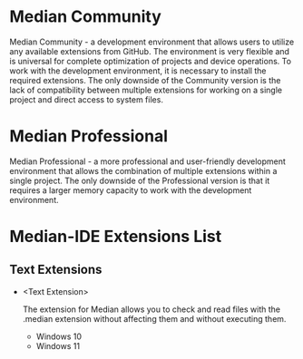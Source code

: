 # Median Community
Median Community - a development environment that allows users to utilize any available extensions from GitHub. The environment is very flexible and is universal for complete optimization of projects and device operations. To work with the development environment, it is necessary to install the required extensions. The only downside of the Community version is the lack of compatibility between multiple extensions for working on a single project and direct access to system files.

# Median Professional
Median Professional - a more professional and user-friendly development environment that allows the combination of multiple extensions within a single project. The only downside of the Professional version is that it requires a larger memory capacity to work with the development environment.

# Median-IDE Extensions List
## Text Extensions
* \<Text Extension\>
  
  The extension for Median allows you to check and read files with the .median extension without affecting them and without executing them.

  * Windows 10
  * Windows 11
